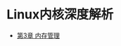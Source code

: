 # Linux内核深度解析

- [第3章 内存管理](https://github.com/Uyouii/bookreading/blob/master/linux/Linux%E5%86%85%E6%A0%B8%E6%B7%B1%E5%BA%A6%E8%A7%A3%E6%9E%90/%E7%AC%AC3%E7%AB%A0%20%E5%86%85%E5%AD%98%E7%AE%A1%E7%90%86.md)
